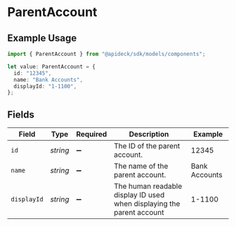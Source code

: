 # ParentAccount

## Example Usage

```typescript
import { ParentAccount } from "@apideck/sdk/models/components";

let value: ParentAccount = {
  id: "12345",
  name: "Bank Accounts",
  displayId: "1-1100",
};
```

## Fields

| Field                                                                 | Type                                                                  | Required                                                              | Description                                                           | Example                                                               |
| --------------------------------------------------------------------- | --------------------------------------------------------------------- | --------------------------------------------------------------------- | --------------------------------------------------------------------- | --------------------------------------------------------------------- |
| `id`                                                                  | *string*                                                              | :heavy_minus_sign:                                                    | The ID of the parent account.                                         | 12345                                                                 |
| `name`                                                                | *string*                                                              | :heavy_minus_sign:                                                    | The name of the parent account.                                       | Bank Accounts                                                         |
| `displayId`                                                           | *string*                                                              | :heavy_minus_sign:                                                    | The human readable display ID used when displaying the parent account | 1-1100                                                                |